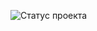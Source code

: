 ![Статус проекта](https://user-images.githubusercontent.com/106704479/198368464-e48d185c-3f62-486b-a08e-e89ee53f5da0.jpg)
